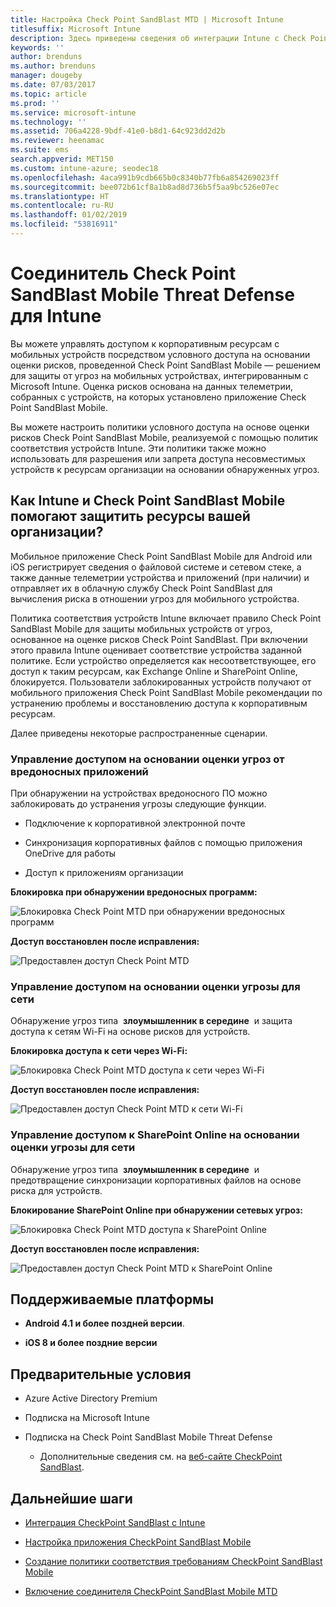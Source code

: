 ```yaml
---
title: Настройка Check Point SandBlast MTD | Microsoft Intune
titlesuffix: Microsoft Intune
description: Здесь приведены сведения об интеграции Intune с Check Point SandBlast Mobile Threat Defense для управления доступом к корпоративным ресурсам с мобильных устройств.
keywords: ''
author: brenduns
ms.author: brenduns
manager: dougeby
ms.date: 07/03/2017
ms.topic: article
ms.prod: ''
ms.service: microsoft-intune
ms.technology: ''
ms.assetid: 706a4228-9bdf-41e0-b8d1-64c923dd2d2b
ms.reviewer: heenamac
ms.suite: ems
search.appverid: MET150
ms.custom: intune-azure; seodec18
ms.openlocfilehash: 4aca991b9cdb665b0c8340b77fb6a854269023ff
ms.sourcegitcommit: bee072b61cf8a1b8ad8d736b5f5aa9bc526e07ec
ms.translationtype: HT
ms.contentlocale: ru-RU
ms.lasthandoff: 01/02/2019
ms.locfileid: "53816911"
---
```

# <a name="check-point-sandblast-mobile-threat-defense-connector-with-intune"></a>Соединитель Check Point SandBlast Mobile Threat Defense для Intune

Вы можете управлять доступом к корпоративным ресурсам с мобильных устройств посредством условного доступа на основании оценки рисков, проведенной Check Point SandBlast Mobile — решением для защиты от угроз на мобильных устройствах, интегрированным с Microsoft Intune. Оценка рисков основана на данных телеметрии, собранных с устройств, на которых установлено приложение Check Point SandBlast Mobile.

Вы можете настроить политики условного доступа на основе оценки рисков Check Point SandBlast Mobile, реализуемой с помощью политик соответствия устройств Intune. Эти политики также можно использовать для разрешения или запрета доступа несовместимых устройств к ресурсам организации на основании обнаруженных угроз.

## <a name="how-do-intune-and-check-point-sandblast-mobile-help-protect-your-company-resources"></a>Как Intune и Check Point SandBlast Mobile помогают защитить ресурсы вашей организации?

Мобильное приложение Check Point SandBlast Mobile для Android или iOS регистрирует сведения о файловой системе и сетевом стеке, а также данные телеметрии устройства и приложений (при наличии) и отправляет их в облачную службу Check Point SandBlast для вычисления риска в отношении угроз для мобильного устройства.

Политика соответствия устройств Intune включает правило Check Point SandBlast Mobile для защиты мобильных устройств от угроз, основанное на оценке рисков Check Point SandBlast. При включении этого правила Intune оценивает соответствие устройства заданной политике. Если устройство определяется как несоответствующее, его доступ к таким ресурсам, как Exchange Online и SharePoint Online, блокируется. Пользователи заблокированных устройств получают от мобильного приложения Check Point SandBlast Mobile рекомендации по устранению проблемы и восстановлению доступа к корпоративным ресурсам.

<!-- ## Sample scenarios 
closing syntax for comment above is missing. Please insert closing syntax at intended location. -->

Далее приведены некоторые распространенные сценарии.

### <a name="control-access-based-on-threats-from-malicious-apps"></a>Управление доступом на основании оценки угроз от вредоносных приложений

При обнаружении на устройствах вредоносного ПО можно заблокировать до устранения угрозы следующие функции.

-   Подключение к корпоративной электронной почте

-   Синхронизация корпоративных файлов с помощью приложения OneDrive для работы

-   Доступ к приложениям организации

**Блокировка при обнаружении вредоносных программ:**

![Блокировка Check Point MTD при обнаружении вредоносных программ](./media/checkpoint-MTD-2.PNG)

**Доступ восстановлен после исправления:**

![Предоставлен доступ Check Point MTD](./media/checkpoint-MTD-3.PNG)

### <a name="control-access-based-on-threat-to-network"></a>Управление доступом на основании оценки угрозы для сети

Обнаружение угроз типа  **злоумышленник в середине**  и защита доступа к сетям Wi-Fi на основе рисков для устройств.

**Блокировка доступа к сети через Wi-Fi:**

![Блокировка Check Point MTD доступа к сети через Wi-Fi](./media/checkpoint-MTD-4.PNG)

**Доступ восстановлен после исправления:**

![Предоставлен доступ Check Point MTD к сети Wi-Fi](./media/checkpoint-MTD-5.PNG)

### <a name="control-access-to-sharepoint-online-based-on-threat-to-network"></a>Управление доступом к SharePoint Online на основании оценки угрозы для сети

Обнаружение угроз типа  **злоумышленник в середине**  и предотвращение синхронизации корпоративных файлов на основе риска для устройств.

**Блокирование SharePoint Online при обнаружении сетевых угроз:**

![Блокировка Check Point MTD доступа к SharePoint Online](./media/checkpoint-MTD-6.PNG)

**Доступ восстановлен после исправления:**

![Предоставлен доступ Check Point MTD к SharePoint Online](./media/checkpoint-MTD-7.PNG)

## <a name="supported-platforms"></a>Поддерживаемые платформы

-   **Android 4.1 и более поздней версии**.

-   **iOS 8 и более поздние версии**

## <a name="pre-requisites"></a>Предварительные условия

-   Azure Active Directory Premium

-   Подписка на Microsoft Intune

-   Подписка на Check Point SandBlast Mobile Threat Defense
    -   Дополнительные сведения см. на [веб-сайте CheckPoint SandBlast](https://www.checkpoint.com/).

## <a name="next-steps"></a>Дальнейшие шаги

- [Интеграция CheckPoint SandBlast с Intune](checkpoint-sandblast-mobile-mtd-connector-integration.md)

- [Настройка приложения CheckPoint SandBlast Mobile](mtd-apps-ios-app-configuration-policy-add-assign.md)

- [Создание политики соответствия требованиям CheckPoint SandBlast Mobile](mtd-device-compliance-policy-create.md)

- [Включение соединителя CheckPoint SandBlast Mobile MTD](mtd-connector-enable.md)
